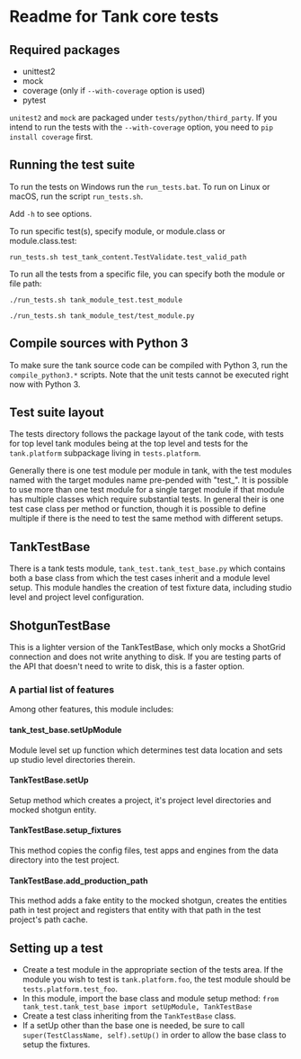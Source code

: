 Readme for Tank core tests
==========================

Required packages
-----------------
* unittest2
* mock
* coverage (only if `--with-coverage` option is used)
* pytest

`unitest2` and `mock` are packaged under `tests/python/third_party`. If you intend to run the tests with 
the `--with-coverage` option, you need to `pip install coverage` first.

Running the test suite
-----------------------
To run the tests on Windows run the `run_tests.bat`. To run on Linux or macOS, run the script `run_tests.sh`.

Add `-h` to see options.

To run specific test(s), specify module, or module.class or module.class.test:

```shell
run_tests.sh test_tank_content.TestValidate.test_valid_path
```

To run all the tests from a specific file, you can specify both the module or file path:

```shell
./run_tests.sh tank_module_test.test_module
```

```shell
./run_tests.sh tank_module_test/test_module.py
```

Compile sources with Python 3
-----------------------------
To make sure the tank source code can be compiled with Python 3, run the `compile_python3.*` scripts. Note that the unit tests cannot
be executed right now with Python 3.

Test suite layout
-----------------
The tests directory follows the package layout of the tank code, with tests for top level tank modules being at the top
level and tests for the `tank.platform` subpackage living in `tests.platform`.

Generally there is one test module per module in tank, with the test modules named with the target modules name pre-pended with "test_".
It is possible to use more than one test module for a single target module if that module has multiple classes which require substantial tests.
In general their is one test case class per method or function, though it is possible to define multiple if there is the need to test the same method with different setups.

TankTestBase
-------------
There is a tank tests module, `tank_test.tank_test_base.py` which contains both a base class from which the test cases inherit and a module level setup. This module handles the creation of test fixture data, including studio level and project level configuration.

ShotgunTestBase
---------------
This is a lighter version of the TankTestBase, which only mocks a ShotGrid connection and does not write anything to disk. If you are testing parts of the API that doesn't need to write to disk, this is a faster option.

### A partial list of features
Among other features, this module includes:

#### tank_test_base.setUpModule
Module level set up function which determines test data location and sets up studio level directories therein.

#### TankTestBase.setUp
Setup method which creates a project, it's project level directories and mocked shotgun entity.

#### TankTestBase.setup_fixtures
This method copies the config files, test apps and engines from the data directory into the test project.

#### TankTestBase.add_production_path
This method adds a fake entity to the mocked shotgun, creates the entities path in test project and registers that entity with that path in the test project's path cache.

Setting up a test
-----------------
* Create a test module in the appropriate section of the tests area. If the module you wish to test is `tank.platform.foo`, the test module should be `tests.platform.test_foo`.
* In this module, import the base class and module setup method: `from tank_test.tank_test_base import setUpModule, TankTestBase`
* Create a test class inheriting from the `TankTestBase` class.
* If a setUp other than the base one is needed, be sure to call `super(TestClassName, self).setUp()` in order to allow the base class to setup the fixtures.
